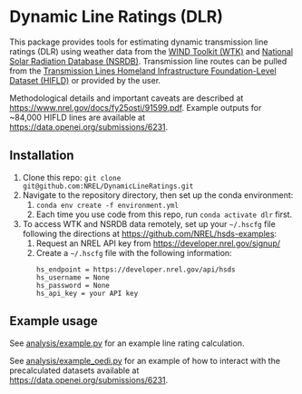 # Dynamic Line Ratings (DLR)

This package provides tools for estimating dynamic transmission line ratings (DLR) using weather data from the [WIND Toolkit (WTK)](https://www.nrel.gov/grid/wind-toolkit.html) and [National Solar Radiation Database (NSRDB)](https://nsrdb.nrel.gov/). Transmission line routes can be pulled from the [Transmission Lines Homeland Infrastructure Foundation-Level Dataset (HIFLD)](https://hifld-geoplatform.hub.arcgis.com/datasets/geoplatform::transmission-lines) or provided by the user.

Methodological details and important caveats are described at https://www.nrel.gov/docs/fy25osti/91599.pdf. Example outputs for ~84,000 HIFLD lines are available at https://data.openei.org/submissions/6231.

## Installation
1. Clone this repo: `git clone git@github.com:NREL/DynamicLineRatings.git`
2. Navigate to the repository directory, then set up the conda environment:
    1. `conda env create -f environment.yml`
    2. Each time you use code from this repo, run `conda activate dlr` first.
3. To access WTK and NSRDB data remotely, set up your `~/.hscfg` file following the directions at https://github.com/NREL/hsds-examples:
    1. Request an NREL API key from https://developer.nrel.gov/signup/
    2. Create a `~/.hscfg` file with the following information:
        ```
        hs_endpoint = https://developer.nrel.gov/api/hsds
        hs_username = None
        hs_password = None
        hs_api_key = your API key
        ```

## Example usage
See [analysis/example.py](https://github.com/NREL/DynamicLineRatings/blob/main/analysis/example.py) for an example line rating calculation.

See [analysis/example_oedi.py](https://github.com/NREL/DynamicLineRatings/blob/main/analysis/example_oedi.py) for an example of how to interact with the precalculated datasets available at https://data.openei.org/submissions/6231.
